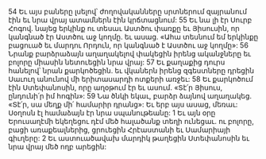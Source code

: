 54 Եւ այս բաները լսելով՝ ժողովականները սրտներում զայրանում էին եւ նրա վրայ ատամներն էին կրճտացնում: 55 Եւ նա լի էր Սուրբ Հոգով. նայեց երկինք ու տեսաւ Աստծու փառքը եւ Յիսուսին, որ կանգնած էր Աստծու աջ կողմը. եւ ասաց. «Ահա տեսնում եմ երկինքը բացուած եւ մարդու Որդուն, որ կանգնած է Աստծու աջ կողմը»:
56 Նրանք բարձրաձայն աղաղակելով փակեցին իրենց ականջները եւ բոլորը միասին նետուեցին նրա վրայ: 57 Եւ քաղաքից դուրս հանելով՝ նրան քարկոծեցին. եւ վկաներն իրենց զգեստները դրեցին Սաւուղ անունով մի երիտասարդի ոտքերի առջեւ: 58 Եւ քարկոծում էին Ստեփանոսին, որը աղօթում էր եւ ասում. «Տէ՛ր Յիսուս, ընդունի՛ր իմ հոգին»: 59 Նա ծնկի եկաւ, բարձր ձայնով աղաղակեց. «Տէ՛ր, սա մեղք մի՛ համարիր դրանց»: Եւ երբ այս ասաց, մեռաւ: Սօղոսն էլ համաձայն էր նրա սպանութեանը:
1 Եւ այն օրը Երուսաղէմի եկեղեցու դէմ մեծ հալածանք տեղի ունեցաւ. ու բոլորը, բացի առաքեալներից, ցրուեցին Հրէաստանի եւ Սամարիայի գիւղերը: 2 Եւ աստուածավախ մարդիկ թաղեցին Ստեփանոսին եւ նրա վրայ մեծ ողբ արեցին:
